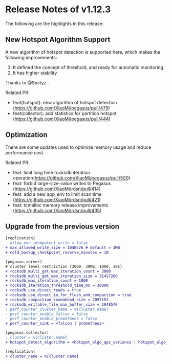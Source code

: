 
# Release Notes of v1.12.3

The following are the highlights in this release:

## New Hotspot Algorithm Support

A new algorithm of hotspot detection is supported here, which makes the following improvements:

1. It defined the concept of threshold, and ready for automatic monitoring.
2. It has higher stability

Thanks to @Smityz .

Related PR:

- feat(hotspot): new algorithm of hotspot detection (https://github.com/XiaoMi/pegasus/pull/479)
- feat(collector): add statistics for partition hotspot (https://github.com/XiaoMi/pegasus/pull/444)

## Optimization

There are some updates used to optimize memory usage and reduce performance cost. 

Related PR:

- feat: limit long time rocksdb iteration operation(https://github.com/XiaoMi/pegasus/pull/500)
- feat: forbid large-size-value writes to Pegasus (https://github.com/XiaoMi/rdsn/pull/414)
- feat: add a new app_env to limit scan time (https://github.com/XiaoMi/rdsn/pull/421)
- feat: tcmalloc memory release improvements (https://github.com/XiaoMi/rdsn/pull/435)

## Upgrade from the previous version

```diff
[replication]
- allow_non_idempotent_write = false
+ max_allowed_write_size = 1048576 # default = 1MB
+ cold_backup_checkpoint_reserve_minutes = 10

[pegasus.server]
# cluster level restriction {3000, 30MB, 1000, 30s}
+ rocksdb_multi_get_max_iteration_count = 3000
+ rocksdb_multi_get_max_iteration_size = 31457280
+ rocksdb_max_iteration_count = 1000
+ rocksdb_iteration_threshold_time_ms = 30000
+ rocksdb_use_direct_reads = true
+ rocksdb_use_direct_io_for_flush_and_compaction = true
+ rocksdb_compaction_readahead_size = 2097152
+ rocksdb_writable_file_max_buffer_size = 1048576
- perf_counter_cluster_name = %{cluster.name}
- perf_counter_enable_falcon = false
- perf_counter_enable_prometheus = false
+ perf_counter_sink = <falcon | prometheus>

[pegasus.collector]
- cluster = %{cluster.name}
+ hotspot_detect_algorithm = <hotspot_algo_qps_variance | hotspot_algo_qps_skew> 

[replication]
+ cluster_name = %{cluster.name}

```
